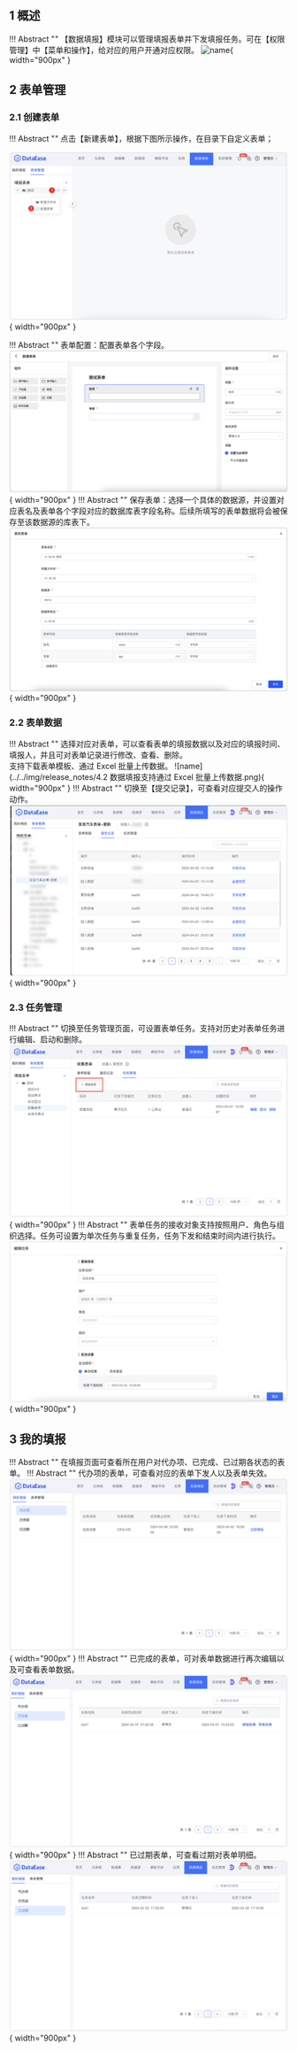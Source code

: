 
## 1 概述

!!! Abstract ""
    【数据填报】模块可以管理填报表单并下发填报任务。可在【权限管理】中【菜单和操作】，给对应的用户开通对应权限。
![name](../../img/release_notes/2.1%20新增数据填报模块.png){ width="900px" }
## 2 表单管理

### 2.1 创建表单

!!! Abstract ""
    点击【新建表单】，根据下图所示操作，在目录下自定义表单；

![创建表单](../img/xpack/1创建表单.png){ width="900px" }

!!! Abstract ""
    表单配置：配置表单各个字段。
![name](../img/release_notes/2.1%20数据填报配置字段.png){ width="900px" }
!!! Abstract ""
    保存表单：选择一个具体的数据源，并设置对应表名及表单各个字段对应的数据库表字段名称。后续所填写的表单数据将会被保存至该数据源的库表下。
![name](../img/release_notes/2.1%20数据填报保存表单.png){ width="900px" }

### 2.2 表单数据
!!! Abstract ""
    选择对应对表单，可以查看表单的填报数据以及对应的填报时间、填报人，并且可对表单记录进行修改、查看、删除。  
    支持下载表单模板、通过 Excel 批量上传数据。
![name](../../img/release_notes/4.2 数据填报支持通过 Excel 批量上传数据.png){ width="900px" }
!!! Abstract ""
    切换至【提交记录】，可查看对应提交人的操作动作。
![创建表单](../img/xpack/2提交记录.png){ width="900px" }

### 2.3 任务管理
!!! Abstract ""
    切换至任务管理页面，可设置表单任务。支持对历史对表单任务进行编辑、启动和删除。
![创建表单](../img/xpack/3创建任务.png){ width="900px" }
!!! Abstract ""
    表单任务的接收对象支持按照用户、角色与组织选择。任务可设置为单次任务与重复任务，任务下发和结束时间内进行执行。
![创建表单](../img/xpack/4编辑任务.png){ width="900px" }

## 3 我的填报

!!! Abstract ""
    在填报页面可查看所在用户对代办项、已完成、已过期各状态的表单。
!!! Abstract ""
    代办项的表单，可查看对应的表单下发人以及表单失效。
![创建表单](../img/xpack/5代办理.png){ width="900px" }
!!! Abstract ""
    已完成的表单，可对表单数据进行再次编辑以及可查看表单数据。
![创建表单](../img/xpack/6已完成.png){ width="900px" }
!!! Abstract ""
    已过期表单，可查看过期对表单明细。
![创建表单](../img/xpack/7已过期.png){ width="900px" }

